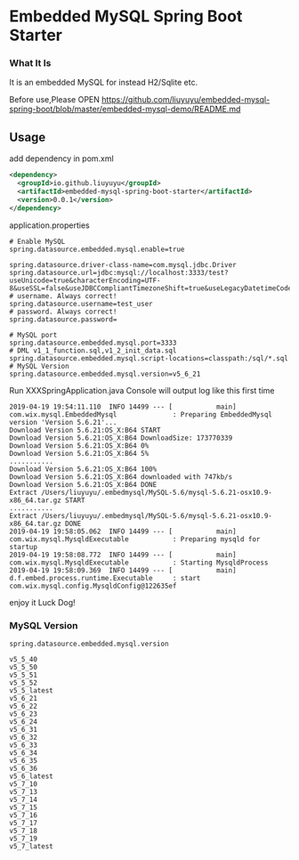 # Embedded MySQL Spring Boot Starter

### What It Is

It is an embedded MySQL for instead H2/Sqlite etc.

Before use,Please OPEN <https://github.com/liuyuyu/embedded-mysql-spring-boot/blob/master/embedded-mysql-demo/README.md>

## Usage
add dependency in pom.xml
```xml
<dependency>
  <groupId>io.github.liuyuyu</groupId>
  <artifactId>embedded-mysql-spring-boot-starter</artifactId>
  <version>0.0.1</version>
</dependency>
```
application.properties
```properties
# Enable MySQL
spring.datasource.embedded.mysql.enable=true

spring.datasource.driver-class-name=com.mysql.jdbc.Driver
spring.datasource.url=jdbc:mysql://localhost:3333/test?useUnicode=true&characterEncoding=UTF-8&useSSL=false&useJDBCCompliantTimezoneShift=true&useLegacyDatetimeCode=false&serverTimezone=GMT%2b8&nullNamePatternMatchesAll=true
# username. Always correct!
spring.datasource.username=test_user
# password. Always correct!
spring.datasource.password=

# MySQL port
spring.datasource.embedded.mysql.port=3333
# DML v1_1_function.sql,v1_2_init_data.sql
spring.datasource.embedded.mysql.script-locations=classpath:/sql/*.sql
# MySQL Version
spring.datasource.embedded.mysql.version=v5_6_21
```
Run XXXSpringApplication.java
Console will output log like this first time
```
2019-04-19 19:54:11.110  INFO 14499 --- [           main] com.wix.mysql.EmbeddedMysql              : Preparing EmbeddedMysql version 'Version 5.6.21'...
Download Version 5.6.21:OS_X:B64 START
Download Version 5.6.21:OS_X:B64 DownloadSize: 173770339
Download Version 5.6.21:OS_X:B64 0%
Download Version 5.6.21:OS_X:B64 5%
...........
Download Version 5.6.21:OS_X:B64 100%
Download Version 5.6.21:OS_X:B64 downloaded with 747kb/s
Download Version 5.6.21:OS_X:B64 DONE
Extract /Users/liuyuyu/.embedmysql/MySQL-5.6/mysql-5.6.21-osx10.9-x86_64.tar.gz START
...........
Extract /Users/liuyuyu/.embedmysql/MySQL-5.6/mysql-5.6.21-osx10.9-x86_64.tar.gz DONE
2019-04-19 19:58:05.062  INFO 14499 --- [           main] com.wix.mysql.MysqldExecutable           : Preparing mysqld for startup
2019-04-19 19:58:08.772  INFO 14499 --- [           main] com.wix.mysql.MysqldExecutable           : Starting MysqldProcess
2019-04-19 19:58:09.369  INFO 14499 --- [           main] d.f.embed.process.runtime.Executable     : start com.wix.mysql.config.MysqldConfig@122635ef
```
enjoy it Luck Dog!





### MySQL Version

`spring.datasource.embedded.mysql.version`

```
v5_5_40
v5_5_50
v5_5_51
v5_5_52
v5_5_latest
v5_6_21
v5_6_22
v5_6_23
v5_6_24
v5_6_31
v5_6_32
v5_6_33
v5_6_34
v5_6_35
v5_6_36
v5_6_latest
v5_7_10
v5_7_13
v5_7_14
v5_7_15
v5_7_16
v5_7_17
v5_7_18
v5_7_19
v5_7_latest
```

